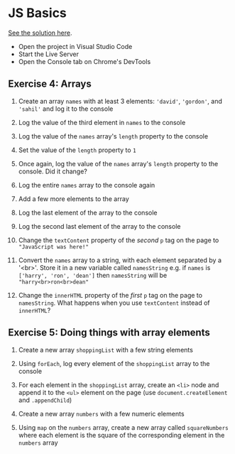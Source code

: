 # JS Basics

[See the solution here][solution].

- Open the project in Visual Studio Code
- Start the Live Server
- Open the Console tab on Chrome's DevTools

## Exercise 4: Arrays

1. Create an array `names` with at least 3 elements: `'david'`, `'gordon'`, and
   `'sahil'` and log it to the console

1. Log the value of the third element in `names` to the console

1. Log the value of the `names` array's `length` property to the console

1. Set the value of the `length` property to `1`

1. Once again, log the value of the `names` array's `length` property to the
   console. Did it change?

1. Log the entire `names` array to the console again

1. Add a few more elements to the array

1. Log the last element of the array to the console

1. Log the second last element of the array to the console

1. Change the `textContent` property of the _second_ `p` tag on the page to
   `"JavaScript was here!"`

1. Convert the `names` array to a string, with each element separated by a
   '\<br\>'. Store it in a new variable called `namesString` e.g. if `names` is
   `['harry', 'ron', 'dean']` then `namesString` will be `"harry<br>ron<br>dean"`

1. Change the `innerHTML` property of the _first_ `p` tag on the page to
   `namesString`. What happens when you use `textContent` instead of
   `innerHTML`?

## Exercise 5: Doing things with array elements

1. Create a new array `shoppingList` with a few string elements

1. Using `forEach`, log every element of the `shoppingList` array to the console

1. For each element in the `shoppingList` array, create an `<li>` node and
   append it to the `<ul>` element on the page (use `document.createElement`
   and `.appendChild`)

1. Create a new array `numbers` with a few numeric elements

1. Using `map` on the `numbers` array, create a new array called
   `squareNumbers` where each element is the square of the corresponding
   element in the `numbers` array

[solution]: https://github.com/thoughtworks-jumpstart/js-basics-3/tree/solution
